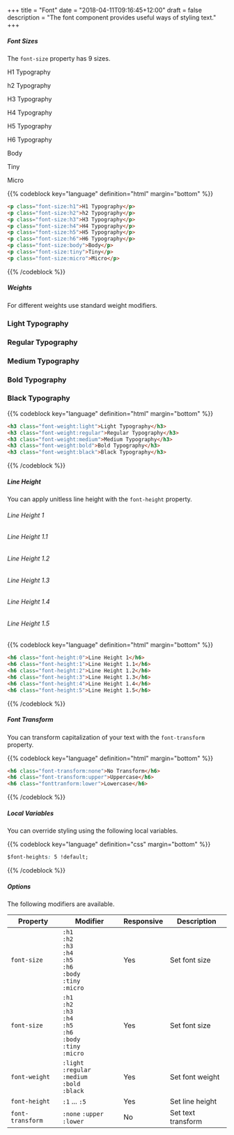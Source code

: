+++
title = "Font"
date = "2018-04-11T09:16:45+12:00"
draft = false
description = "The font component provides useful ways of styling text."
+++

##### Font Sizes

The `font-size` property has 9 sizes.

<p class="font-size:h1 font-height:0">H1 Typography</p>
<p class="font-size:h2 font-height:0">h2 Typography</p>
<p class="font-size:h3 font-height:0">H3 Typography</p>
<p class="font-size:h4 font-height:0">H4 Typography</p>
<p class="font-size:h5 font-height:0">H5 Typography</p>
<p class="font-size:h6 font-height:0">H6 Typography</p>
<p class="font-size:body font-height:0">Body</p>
<p class="font-size:tiny font-height:0">Tiny</p>
<p class="font-size:micro font-height:0">Micro</p>

{{% codeblock key="language" definition="html" margin="bottom" %}}
```html
<p class="font-size:h1">H1 Typography</p>
<p class="font-size:h2">h2 Typography</p>
<p class="font-size:h3">H3 Typography</p>
<p class="font-size:h4">H4 Typography</p>
<p class="font-size:h5">H5 Typography</p>
<p class="font-size:h6">H6 Typography</p>
<p class="font-size:body">Body</p>
<p class="font-size:tiny">Tiny</p>
<p class="font-size:micro">Micro</p>
```
{{% /codeblock %}}

##### Weights

For different weights use standard weight modifiers.

<h3 class="font-weight:light font-height:4 margin:none">Light Typography</h3>
<h3 class="font-weight:regular font-height:4 margin:none">Regular Typography</h3>
<h3 class="font-weight:medium font-height:4 margin:none">Medium Typography</h3>
<h3 class="font-weight:bold font-height:4 margin:none">Bold Typography</h3>
<h3 class="font-weight:black font-height:4 margin:none margin-bottom:4">Black Typography</h3>

{{% codeblock key="language" definition="html" margin="bottom" %}}
```html
<h3 class="font-weight:light">Light Typography</h3>
<h3 class="font-weight:regular">Regular Typography</h3>
<h3 class="font-weight:medium">Medium Typography</h3>
<h3 class="font-weight:bold">Bold Typography</h3>
<h3 class="font-weight:black">Black Typography</h3>
```
{{% /codeblock %}}

##### Line Height

You can apply unitless line height with the `font-height` property.

<h6 class="font-height:0 fill:grey-l4 margin:none margin-bottom:1">Line Height 1</h6>
<h6 class="font-height:1 fill:grey-l4 margin:none margin-bottom:1">Line Height 1.1</h6>
<h6 class="font-height:2 fill:grey-l4 margin:none margin-bottom:1">Line Height 1.2</h6>
<h6 class="font-height:3 fill:grey-l4 margin:none margin-bottom:1">Line Height 1.3</h6>
<h6 class="font-height:4 fill:grey-l4 margin:none margin-bottom:1">Line Height 1.4</h6>
<h6 class="font-height:5 fill:grey-l4 margin:none margin-bottom:4">Line Height 1.5</h6>

{{% codeblock key="language" definition="html" margin="bottom" %}}
```html
<h6 class="font-height:0">Line Height 1</h6>
<h6 class="font-height:1">Line Height 1.1</h6>
<h6 class="font-height:2">Line Height 1.2</h6>
<h6 class="font-height:3">Line Height 1.3</h6>
<h6 class="font-height:4">Line Height 1.4</h6>
<h6 class="font-height:5">Line Height 1.5</h6>
```
{{% /codeblock %}}

##### Font Transform

You can transform capitalization of your text with the `font-transform` property.


{{% codeblock key="language" definition="html" margin="bottom" %}}
```html
<h6 class="font-transform:none">No Transform</h6>
<h6 class="font-transform:upper">Uppercase</h6>
<h6 class="fonttranform:lower">Lowercase</h6>
```
{{% /codeblock %}}

##### Local Variables

You can override styling using the following local variables.

{{% codeblock key="language" definition="css" margin="bottom" %}}
```css
$font-heights: 5 !default;
```
{{% /codeblock %}}

##### Options

The following modifiers are available.

<table class="table width:100% table:pile table@sm:unpile">
  <thead>
    <tr>
      <th>
        Property
      </th>
      <th>
        Modifier
      </th>
      <th>
        Responsive
      </th>
      <th>
        Description
      </th>
    </tr>
  </thead>
  <tr>
    <td data-label="Properties">
      <code>font-size</code>
    </td>
    <td data-label="Attributes">
      <code>:h1</code><br>
      <code>:h2</code><br>
      <code>:h3</code><br>
      <code>:h4</code><br>
      <code>:h5</code><br>
      <code>:h6</code><br>
      <code>:body</code><br>
      <code>:tiny</code><br>
      <code>:micro</code>
    </td>
    <td data-label="Responsive">
      Yes
    </td>
    <td class="row:reverse">
      Set font size
    </td>
  </tr>
  <tr>
    <td data-label="Properties">
      <code>font-size</code>
    </td>
    <td data-label="Attributes">
      <code>:h1</code><br>
      <code>:h2</code><br>
      <code>:h3</code><br>
      <code>:h4</code><br>
      <code>:h5</code><br>
      <code>:h6</code><br>
      <code>:body</code><br>
      <code>:tiny</code><br>
      <code>:micro</code>
    </td>
    <td data-label="Responsive">
      Yes
    </td>
    <td class="row:reverse">
      Set font size
    </td>
  </tr>
  <tr>
    <td data-label="Properties">
      <code>font-weight</code>
    </td>
    <td data-label="Attributes">
      <code>:light</code><br>
      <code>:regular</code><br>
      <code>:medium</code><br>
      <code>:bold</code><br>
      <code>:black</code>
    </td>
    <td data-label="Responsive">
      Yes
    </td>
    <td class="row:reverse">
      Set font weight
    </td>
  </tr>
  <tr>
    <td data-label="Properties">
      <code>font-height</code>
    </td>
    <td data-label="Attributes">
      <code>:1</code> ... <code>:5</code>
    </td>
    <td data-label="Responsive">
      Yes
    </td>
    <td class="row:reverse">
      Set line height
    </td>
  </tr>
  <tr>
    <td data-label="Properties">
      <code>font-transform</code>
    </td>
    <td data-label="Attributes">
      <code>:none</code> <code>:upper</code> <code>:lower</code>
    </td>
    <td data-label="Responsive">
      No
    </td>
    <td class="row:reverse">
      Set text transform
    </td>
  </tr>
</table>
